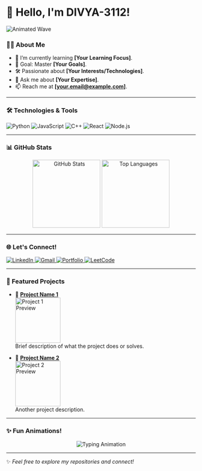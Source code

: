 # 👋 Hello, I'm DIVYA-3112!  
![Animated Wave](https://raw.githubusercontent.com/andreasbm/readme/master/assets/lines/colored.png)

### 👩‍💻 About Me
- 🌱 I’m currently learning **[Your Learning Focus]**.  
- 🎯 Goal: Master **[Your Goals]**.  
- 🛠 Passionate about **[Your Interests/Technologies]**.  
- 💬 Ask me about **[Your Expertise]**.  
- 📫 Reach me at **[your.email@example.com]**.

---

### 🛠️ Technologies & Tools
<p>
  <img src="https://img.shields.io/badge/-Python-3776AB?logo=python&logoColor=white&style=flat-square" alt="Python"/>
  <img src="https://img.shields.io/badge/-JavaScript-F7DF1E?logo=javascript&logoColor=black&style=flat-square" alt="JavaScript"/>
  <img src="https://img.shields.io/badge/-C++-00599C?logo=cplusplus&logoColor=white&style=flat-square" alt="C++"/>
  <img src="https://img.shields.io/badge/-React-61DAFB?logo=react&logoColor=black&style=flat-square" alt="React"/>
  <img src="https://img.shields.io/badge/-Node.js-339933?logo=nodedotjs&logoColor=white&style=flat-square" alt="Node.js"/>
</p>

---

### 📊 GitHub Stats  
<div align="center">
  <img height="180em" src="https://github-readme-stats.vercel.app/api?username=DIVYA-3112&show_icons=true&hide=issues&count_private=true&title_color=3F88C5&icon_color=79D1C8&text_color=718096&bg_color=ffffff" alt="GitHub Stats"/>
  <img height="180em" src="https://github-readme-stats.vercel.app/api/top-langs/?username=DIVYA-3112&layout=compact&title_color=3F88C5&text_color=718096&bg_color=ffffff" alt="Top Languages"/>
</div>

---

### 🌐 Let's Connect!
<p>
  <a href="https://www.linkedin.com/in/your-profile" target="_blank">
    <img src="https://img.shields.io/badge/-LinkedIn-0A66C2?logo=linkedin&logoColor=white&style=flat-square" alt="LinkedIn"/>
  </a>
  <a href="mailto:your.email@example.com">
    <img src="https://img.shields.io/badge/-Gmail-EA4335?logo=gmail&logoColor=white&style=flat-square" alt="Gmail"/>
  </a>
  <a href="https://yourportfolio.com" target="_blank">
    <img src="https://img.shields.io/badge/-Portfolio-000000?logo=github&logoColor=white&style=flat-square" alt="Portfolio"/>
  </a>
  <a href="https://leetcode.com/DIVYA-3112" target="_blank">
    <img src="https://img.shields.io/badge/-LeetCode-FFA116?logo=leetcode&logoColor=black&style=flat-square" alt="LeetCode"/>
  </a>
</p>

---

### 🔭 Featured Projects
- 🌟 **[Project Name 1](https://github.com/DIVYA-3112/Project1)**  
  <img src="https://raw.githubusercontent.com/DIVYA-3112/some-repo-name/master/assets/preview.gif" alt="Project 1 Preview" height="120px"/>  
  Brief description of what the project does or solves.
  
- 🌟 **[Project Name 2](https://github.com/DIVYA-3112/Project2)**  
  <img src="https://raw.githubusercontent.com/DIVYA-3112/some-repo-name/master/assets/preview2.gif" alt="Project 2 Preview" height="120px"/>  
  Another project description.

---

### ✨ Fun Animations!
<p align="center">
  <img src="https://readme-typing-svg.herokuapp.com?font=Fira+Code&size=24&pause=1000&color=3F88C5&width=435&lines=Welcome+to+my+GitHub+Profile!;I'm+a+passionate+developer.;Coding+is+fun!+%F0%9F%92%BB" alt="Typing Animation"/>
</p>

---

✨ *Feel free to explore my repositories and connect!*
